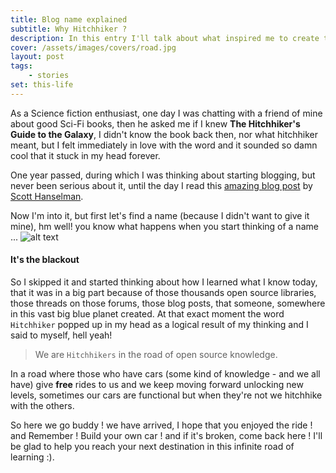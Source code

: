 ```yaml
---
title: Blog name explained
subtitle: Why Hitchhiker ?
description: In this entry I'll talk about what inspired me to create this blog and how I came up with the name.
cover: /assets/images/covers/road.jpg
layout: post
tags:
    - stories
set: this-life
---
```


As a Science fiction enthusiast, one day I was chatting with a friend of mine about good Sci-Fi books, then he asked me if I knew **The Hitchhiker's Guide to the Galaxy**, I didn't know the book back then, nor what hitchhiker meant, but I felt immediately in love with the word and it sounded so damn cool that it stuck in my head forever.

One year passed, during which I was thinking about starting blogging, but never been serious about it, until the day I read this [amazing blog post](http://www.hanselman.com/blog/YourBlogIsTheEngineOfCommunity.aspx) by [Scott Hanselman](http://www.hanselman.com/blog/).

Now I'm into it, but first let's find a name (because I didn't want to give it mine), hm well! you know what happens when you start thinking of a name ...
![alt text](https://images.pexels.com/photos/1226302/pexels-photo-1226302.jpeg?auto=compress&cs=tinysrgb&dpr=1&w=500)
#### It's the blackout

So I skipped it and started thinking about how I learned what I know today, that it was in a big part because of those thousands open source libraries, those threads on those forums, those blog posts, that someone, somewhere in this vast big blue planet created. At that exact moment the word `Hitchhiker` popped up in my head as a logical result of my thinking and I said to myself, hell yeah!

> We are `Hitchhikers` in the road of open source knowledge.

In a road where those who have cars (some kind of knowledge - and we all have) give **free** rides to us and we keep moving forward unlocking new levels, sometimes our cars are functional but when they're not we hitchhike with the others.

So here we go buddy ! we have arrived, I hope that you enjoyed the ride ! and Remember ! Build your own car ! and if it's broken, come back here ! I'll be glad to help you reach your next destination in this infinite road of learning :).
